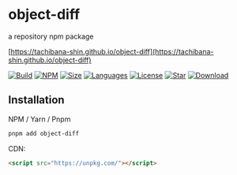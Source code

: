 # object-diff

a repository npm package

[https://tachibana-shin.github.io/object-diff](https://tachibana-shin.github.io/object-diff)

[![Build](https://github.com/tachibana-shin/object-diff/actions/workflows/build-docs.yml/badge.svg)](https://github.com/tachibana-shin/object-diff/actions/workflows/docs.yml)
[![NPM](https://badge.fury.io/js/object-diff.svg)](http://badge.fury.io/js/object-diff)
[![Size](https://img.shields.io/bundlephobia/minzip/object-diff/latest)](https://npmjs.org/package/object-diff)
[![Languages](https://img.shields.io/github/languages/top/tachibana-shin/object-diff)](https://npmjs.org/package/object-diff)
[![License](https://img.shields.io/npm/l/object-diff)](https://npmjs.org/package/object-diff)
[![Star](https://img.shields.io/github/stars/tachibana-shin/object-diff)](https://github.com/tachibana-shin/object-diff/stargazers)
[![Download](https://img.shields.io/npm/dm/object-diff)](https://npmjs.org/package/object-diff)

## Installation

NPM / Yarn / Pnpm
```bash
pnpm add object-diff
```

CDN:
``` html
<script src="https://unpkg.com/"></script>
```
